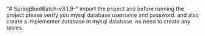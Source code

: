 "# SpringBootBatch-v3.1.9-" 
import the project and before running the project please verify you mysql database username and password. and also create a implementer database in mysql database. no need to create any tables.